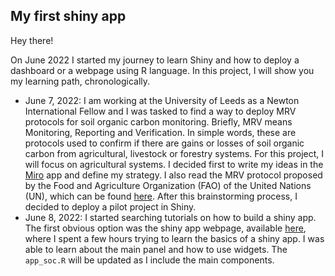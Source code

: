 ## My first shiny app

Hey there!

On June 2022 I started my journey to learn Shiny and how to deploy a dashboard or a webpage using R language. In this project, I will show you my learning path, chronologically.  
- June 7, 2022: I am working at the University of Leeds as a Newton International Fellow and I was tasked to find a way to deploy MRV protocols for soil organic carbon monitoring. Briefly, MRV means Monitoring, Reporting and Verification. In simple words, these are protocols used to confirm if there are gains or losses of soil organic carbon from agricultural, livestock or forestry systems. For this project, I will focus on agricultural systems. I decided first to write my ideas in the [Miro](https://miro.com/es/) app and define my strategy. I also read the MRV protocol proposed by the Food and Agriculture Organization (FAO) of the United Nations (UN), which can be found [here](https://www.fao.org/documents/card/es/c/cb0509en/). After this brainstorming process, I decided to deploy a pilot project in Shiny. 
- June 8, 2022: I started searching tutorials on how to build a shiny app. The first obvious option was the shiny app webpage, available [here](https://shiny.rstudio.com/tutorial/written-tutorial/lesson1/), where I spent a few hours trying to learn the basics of a shiny app. I was able to learn about the main panel and how to use widgets. The `app_soc.R` will be updated as I include the main components.
